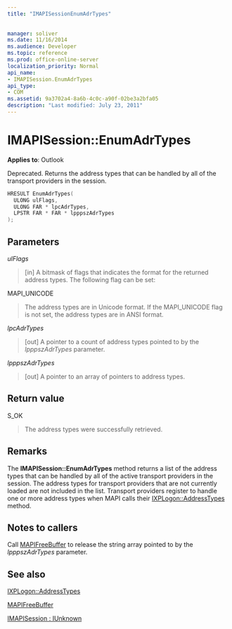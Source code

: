 ```yaml
---
title: "IMAPISessionEnumAdrTypes"
 
 
manager: soliver
ms.date: 11/16/2014
ms.audience: Developer
ms.topic: reference
ms.prod: office-online-server
localization_priority: Normal
api_name:
- IMAPISession.EnumAdrTypes
api_type:
- COM
ms.assetid: 9a3702a4-8a6b-4c0c-a90f-02be3a2bfa05
description: "Last modified: July 23, 2011"
---
```


# IMAPISession::EnumAdrTypes

  
  
**Applies to**: Outlook 
  
Deprecated. Returns the address types that can be handled by all of the transport providers in the session. 
  
```cpp
HRESULT EnumAdrTypes(
  ULONG ulFlags,
  ULONG FAR * lpcAdrTypes,
  LPSTR FAR * FAR * lpppszAdrTypes
);
```

## Parameters

 _ulFlags_
  
> [in] A bitmask of flags that indicates the format for the returned address types. The following flag can be set:
    
MAPI_UNICODE 
  
> The address types are in Unicode format. If the MAPI_UNICODE flag is not set, the address types are in ANSI format.
    
 _lpcAdrTypes_
  
> [out] A pointer to a count of address types pointed to by the  _lpppszAdrTypes_ parameter. 
    
 _lpppszAdrTypes_
  
> [out] A pointer to an array of pointers to address types.
    
## Return value

S_OK 
  
> The address types were successfully retrieved.
    
## Remarks

The **IMAPISession::EnumAdrTypes** method returns a list of the address types that can be handled by all of the active transport providers in the session. The address types for transport providers that are not currently loaded are not included in the list. Transport providers register to handle one or more address types when MAPI calls their [IXPLogon::AddressTypes](ixplogon-addresstypes.md) method. 
  
## Notes to callers

Call [MAPIFreeBuffer](mapifreebuffer.md) to release the string array pointed to by the  _lpppszAdrTypes_ parameter. 
  
## See also



[IXPLogon::AddressTypes](ixplogon-addresstypes.md)
  
[MAPIFreeBuffer](mapifreebuffer.md)
  
[IMAPISession : IUnknown](imapisessioniunknown.md)

